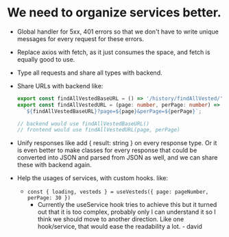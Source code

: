 # We need to organize services better.

- Global handler for 5xx, 401 errors so that we don't have to write unique messages for every request for these errors.
- Replace axios with fetch, as it just consumes the space, and fetch is equally good to use.
- Type all requests and share all types with backend.
- Share URLs with backend like:

  ```ts
  export const findAllVestedBaseURL = () => '/history/findAllVested/';
  export const findAllVestedURL = (page: number, perPage: number) =>
    `${findAllVestedBaseURL}?page=${page}&perPage=${perPage}`;

  // backend would use findAllVestedBaseURL()
  // frontend would use findAllVestedURL(page, perPage)
  ```

- Unify responses like add { result: string } on every response type. Or it is even better to make classes for every response that could be converted into JSON and parsed from JSON as well, and we can share these with backend again.
- Help the usages of services, with custom hooks. like:
  - `const { loading, vesteds } = useVesteds({ page: pageNumber, perPage: 30 })`
    - Currently the useService hook tries to achieve this but it turned out that it is too complex, probably only I can understand it so I think we should move to another direction. Like one hook/service, that would ease the readability a lot. - david
